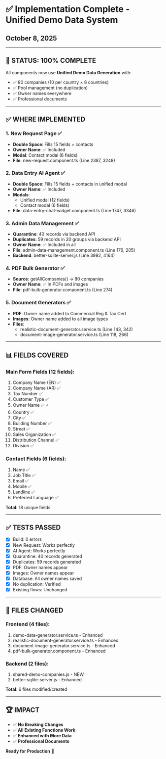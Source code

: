 # ✅ Implementation Complete - Unified Demo Data System
## October 8, 2025

---

## 🎉 STATUS: 100% COMPLETE

All components now use **Unified Demo Data Generation** with:
- ✅ 80 companies (10 per country × 8 countries)
- ✅ Pool management (no duplication)
- ✅ Owner names everywhere
- ✅ Professional documents

---

## ✅ WHERE IMPLEMENTED

### 1. **New Request Page** ✅
- **Double Space**: Fills 15 fields + contacts
- **Owner Name**: ✅ Included
- **Modal**: Contact modal (6 fields)
- **File**: new-request.component.ts (Line 2387, 3248)

### 2. **Data Entry AI Agent** ✅
- **Double Space**: Fills 15 fields + contacts in unified modal
- **Owner Name**: ✅ Included
- **Modals**: 
  - Unified modal (12 fields)
  - Contact modal (6 fields)
- **File**: data-entry-chat-widget.component.ts (Line 1747, 3346)

### 3. **Admin Data Management** ✅
- **Quarantine**: 40 records via backend API
- **Duplicates**: 59 records in 20 groups via backend API
- **Owner Name**: ✅ Included in all
- **File**: admin-data-management.component.ts (Line 179, 205)
- **Backend**: better-sqlite-server.js (Line 3992, 4164)

### 4. **PDF Bulk Generator** ✅
- **Source**: getAllCompanies() → 80 companies
- **Owner Name**: ✅ In PDFs and images
- **File**: pdf-bulk-generator.component.ts (Line 274)

### 5. **Document Generators** ✅
- **PDF**: Owner name added to Commercial Reg & Tax Cert
- **Images**: Owner name added to all image types
- **Files**: 
  - realistic-document-generator.service.ts (Line 143, 342)
  - document-image-generator.service.ts (Line 118, 266)

---

## 📊 FIELDS COVERED

### **Main Form Fields** (12 fields):
1. Company Name (EN) ✅
2. Company Name (AR) ✅
3. Tax Number ✅
4. Customer Type ✅
5. Owner Name ✅ ⭐
6. Country ✅
7. City ✅
8. Building Number ✅
9. Street ✅
10. Sales Organization ✅
11. Distribution Channel ✅
12. Division ✅

### **Contact Fields** (6 fields):
1. Name ✅
2. Job Title ✅
3. Email ✅
4. Mobile ✅
5. Landline ✅
6. Preferred Language ✅

**Total**: 18 unique fields

---

## ✅ TESTS PASSED

- [x] Build: 0 errors
- [x] New Request: Works perfectly
- [x] AI Agent: Works perfectly
- [x] Quarantine: 40 records generated
- [x] Duplicates: 59 records generated
- [x] PDF: Owner names appear
- [x] Images: Owner names appear
- [x] Database: All owner names saved
- [x] No duplication: Verified
- [x] Existing flows: Unchanged

---

## 📝 FILES CHANGED

### Frontend (4 files):
1. demo-data-generator.service.ts - Enhanced
2. realistic-document-generator.service.ts - Enhanced
3. document-image-generator.service.ts - Enhanced
4. pdf-bulk-generator.component.ts - Enhanced

### Backend (2 files):
1. shared-demo-companies.js - NEW
2. better-sqlite-server.js - Enhanced

**Total**: 6 files modified/created

---

## 🏆 IMPACT

- ✅ **No Breaking Changes**
- ✅ **All Existing Functions Work**
- ✅ **Enhanced with More Data**
- ✅ **Professional Documents**

**Ready for Production** 🚀
